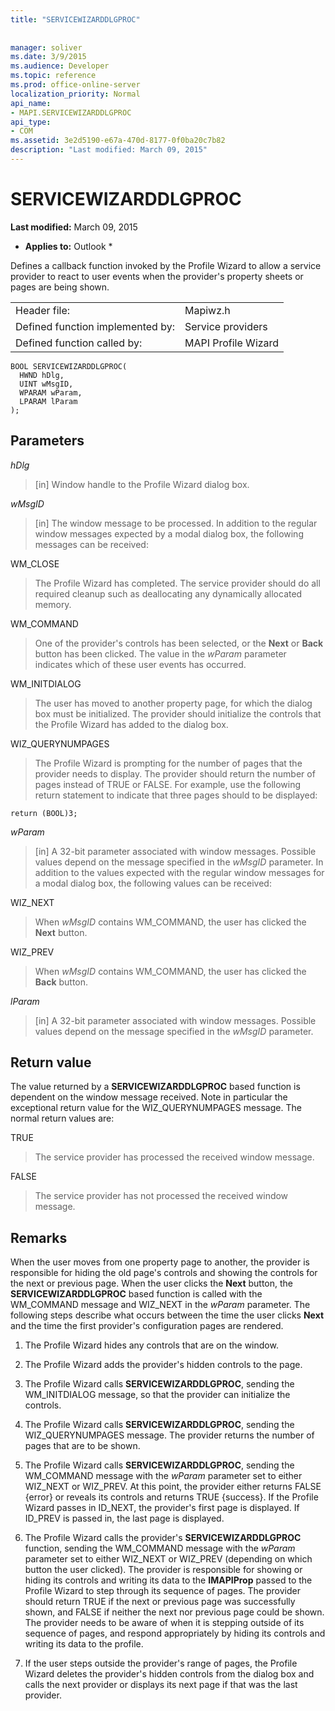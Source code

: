 ```yaml
---
title: "SERVICEWIZARDDLGPROC"
 
 
manager: soliver
ms.date: 3/9/2015
ms.audience: Developer
ms.topic: reference
ms.prod: office-online-server
localization_priority: Normal
api_name:
- MAPI.SERVICEWIZARDDLGPROC
api_type:
- COM
ms.assetid: 3e2d5190-e67a-470d-8177-0f0ba20c7b82
description: "Last modified: March 09, 2015"
---
```


# SERVICEWIZARDDLGPROC

 **Last modified:** March 09, 2015 
  
 * **Applies to:** Outlook * 
  
Defines a callback function invoked by the Profile Wizard to allow a service provider to react to user events when the provider's property sheets or pages are being shown. 
  
|||
|:-----|:-----|
|Header file:  <br/> |Mapiwz.h  <br/> |
|Defined function implemented by:  <br/> |Service providers  <br/> |
|Defined function called by:  <br/> |MAPI Profile Wizard  <br/> |
   
```
BOOL SERVICEWIZARDDLGPROC(
  HWND hDlg,
  UINT wMsgID,
  WPARAM wParam,
  LPARAM lParam
);
```

## Parameters

 _hDlg_
  
> [in] Window handle to the Profile Wizard dialog box. 
    
 _wMsgID_
  
> [in] The window message to be processed. In addition to the regular window messages expected by a modal dialog box, the following messages can be received:
    
WM_CLOSE 
  
> The Profile Wizard has completed. The service provider should do all required cleanup such as deallocating any dynamically allocated memory. 
    
WM_COMMAND 
  
> One of the provider's controls has been selected, or the **Next** or **Back** button has been clicked. The value in the  _wParam_ parameter indicates which of these user events has occurred. 
    
WM_INITDIALOG 
  
> The user has moved to another property page, for which the dialog box must be initialized. The provider should initialize the controls that the Profile Wizard has added to the dialog box. 
    
WIZ_QUERYNUMPAGES 
  
> The Profile Wizard is prompting for the number of pages that the provider needs to display. The provider should return the number of pages instead of TRUE or FALSE. For example, use the following return statement to indicate that three pages should to be displayed:
    
  ```
return (BOOL)3;

  ```

 _wParam_
  
> [in] A 32-bit parameter associated with window messages. Possible values depend on the message specified in the  _wMsgID_ parameter. In addition to the values expected with the regular window messages for a modal dialog box, the following values can be received: 
    
WIZ_NEXT 
  
> When  _wMsgID_ contains WM_COMMAND, the user has clicked the **Next** button. 
    
WIZ_PREV 
  
> When  _wMsgID_ contains WM_COMMAND, the user has clicked the **Back** button. 
    
 _lParam_
  
> [in] A 32-bit parameter associated with window messages. Possible values depend on the message specified in the  _wMsgID_ parameter. 
    
## Return value

The value returned by a **SERVICEWIZARDDLGPROC** based function is dependent on the window message received. Note in particular the exceptional return value for the WIZ_QUERYNUMPAGES message. The normal return values are: 
  
TRUE 
  
> The service provider has processed the received window message. 
    
FALSE 
  
> The service provider has not processed the received window message.
    
## Remarks

When the user moves from one property page to another, the provider is responsible for hiding the old page's controls and showing the controls for the next or previous page. When the user clicks the **Next** button, the **SERVICEWIZARDDLGPROC** based function is called with the WM_COMMAND message and WIZ_NEXT in the  _wParam_ parameter. The following steps describe what occurs between the time the user clicks **Next** and the time the first provider's configuration pages are rendered. 
  
1. The Profile Wizard hides any controls that are on the window. 
    
2. The Profile Wizard adds the provider's hidden controls to the page. 
    
3. The Profile Wizard calls **SERVICEWIZARDDLGPROC**, sending the WM_INITDIALOG message, so that the provider can initialize the controls. 
    
4. The Profile Wizard calls **SERVICEWIZARDDLGPROC**, sending the WIZ_QUERYNUMPAGES message. The provider returns the number of pages that are to be shown. 
    
5. The Profile Wizard calls **SERVICEWIZARDDLGPROC**, sending the WM_COMMAND message with the  _wParam_ parameter set to either WIZ_NEXT or WIZ_PREV. At this point, the provider either returns FALSE {error} or reveals its controls and returns TRUE {success}. If the Profile Wizard passes in ID_NEXT, the provider's first page is displayed. If ID_PREV is passed in, the last page is displayed. 
    
6. The Profile Wizard calls the provider's **SERVICEWIZARDDLGPROC** function, sending the WM_COMMAND message with the  _wParam_ parameter set to either WIZ_NEXT or WIZ_PREV (depending on which button the user clicked). The provider is responsible for showing or hiding its controls and writing its data to the **IMAPIProp** passed to the Profile Wizard to step through its sequence of pages. The provider should return TRUE if the next or previous page was successfully shown, and FALSE if neither the next nor previous page could be shown. The provider needs to be aware of when it is stepping outside of its sequence of pages, and respond appropriately by hiding its controls and writing its data to the profile. 
    
7. If the user steps outside the provider's range of pages, the Profile Wizard deletes the provider's hidden controls from the dialog box and calls the next provider or displays its next page if that was the last provider. 
    

